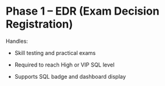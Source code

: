 # Phase 1 – EDR (Exam Decision Registration)

Handles:

- Skill testing and practical exams

- Required to reach High or VIP SQL level

- Supports SQL badge and dashboard display
